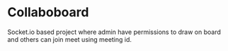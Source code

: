 # Collaboboard
Socket.io based project where admin have permissions to draw on board and others can join meet using meeting id.
